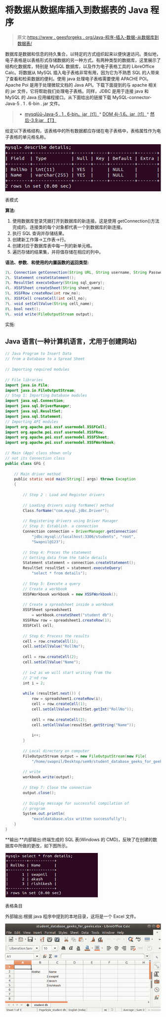 # 将数据从数据库插入到数据表的 Java 程序

> 原文:[https://www . geesforgeks . org/Java-程序-插入-数据-从数据库到数据表/](https://www.geeksforgeeks.org/java-program-to-insert-data-from-a-database-to-a-spread-sheet/)

数据库是数据和信息的持久集合，以特定的方式组织起来以便快速访问。类似地，电子表格是以表格形式存储数据的另一种方式。有两种类型的数据库，这里展示了结构化数据库，特别是 MySQL 数据库，以及作为电子表格工具的 LibreOffice Calc。将数据从 MySQL 插入电子表格非常有用，因为它为不熟悉 SQL 的人带来了查看和检索数据的便利。使用 java 处理电子表格需要使用 APACHE POI。Apache Poi 是用于处理微软文档的 Java API。下载下面提到的与 apache 相关的 jar 文件，它将帮助我们处理电子表格。同样，JDBC 是用于连接 java 和 MySQL 的 Java 应用编程接口。从下面给出的链接下载 MySQL-connector-Java-5 . 1 . 6-bin . jar 文件。

> *   [mysqlūū-Java-5 . 1 . 6-bin。jar〔t1〕](http://www.java2s.com/Code/JarDownload/mysql/mysql-connector-java-5.1.6-bin.jar.zip)*   [DOM 4j-1.6。jar〔t1〕](http://www.java2s.com/Code/JarDownload/dom4j/dom4j-1.6.jar.zip)*   [然后-3.9.jar 【T】](http://www.java2s.com/Code/JarDownload/poi/poi-3.9.jar.zip)

给定以下表格结构，该表格中的所有数据都应存储在电子表格中，表格属性作为电子表格的单元格名称。

![](img/dd9736f11fd1da339c63f27ef451ada4.png)

表模式

**算法:**

1.  使用数据库登录凭据打开到数据库的新连接。这是使用 getConnection()方法完成的。连接类的每个对象都代表一个到数据库的新连接。
2.  执行 SQL 查询并存储结果。
3.  创建新工作簿->工作表->行。
4.  创建对应于数据库表中每一列的新单元格。
5.  遍历存储的结果集，并将值存储在相应的列中。

**语法、参数**、**和使用的内置函数的返回类型:**

```java
1\. Connection getConnection(String URL, String username, String Password);
2\. Statement createStatement();
3\. ResultSet executeQuery(String sql_query);
4\. XSSFSheet createSheet(String sheet_name);
5\. XSSFRow createRow(int row_no);
6\. XSSFCell createCell(int cell_no);
7\. void setCellValue(String cell_name);
8\. bool next();
9\. void write(FileOutputStream output);
```

实施:

## Java 语言(一种计算机语言，尤用于创建网站)

```java
// Java Program to Insert Data
// from a Database to a Spread Sheet

// Importing required modules

// File libraries
import java.io.File;
import java.io.FileOutputStream;
// Step 1: Importing Database modules
import java.sql.Connection;
import java.sql.DriverManager;
import java.sql.ResultSet;
import java.sql.Statement;
// Importing API modules
import org.apache.poi.xssf.usermodel.XSSFCell;
import org.apache.poi.xssf.usermodel.XSSFRow;
import org.apache.poi.xssf.usermodel.XSSFSheet;
import org.apache.poi.xssf.usermodel.XSSFWorkbook;

// Main (App) class shown only
// not its Connection class
public class GFG {

    // Main driver method
    public static void main(String[] args) throws Exception
    {

        // Step 2 : Load and Register drivers

        // Loading drivers using forName() method
        Class.forName("com.mysql.jdbc.Driver");

        // Registering drivers using Driver Manager
        // Step 3: Establish. a connection
        Connection connection = DriverManager.getConnection(
            "jdbc:mysql://localhost:3306/students", "root",
            "Swapnil@123");

        // Step 4: Proces the statement
        // Getting data from the table details
        Statement statement = connection.createStatement();
        ResultSet resultSet = statement.executeQuery(
            "select * from details");

        // Step 5: Execute a query
        // Create a workbook
        XSSFWorkbook workbook = new XSSFWorkbook();

        // Create a spreadsheet inside a workbook
        XSSFSheet spreadsheet1
            = workbook.createSheet("student db");
        XSSFRow row = spreadsheet1.createRow(1);
        XSSFCell cell;

        // Step 6: Process the results
        cell = row.createCell(1);
        cell.setCellValue("RollNo");

        cell = row.createCell(2);
        cell.setCellValue("Name");

        // i=2 as we will start writing from the
        // 2'nd row
        int i = 2;

        while (resultSet.next()) {
            row = spreadsheet1.createRow(i);
            cell = row.createCell(1);
            cell.setCellValue(resultSet.getInt("RollNo"));

            cell = row.createCell(2);
            cell.setCellValue(resultSet.getString("Name"));

            i++;
        }

        // Local directory on computer
        FileOutputStream output = new FileOutputStream(new File(
            "/home/swapnil/Desktop/sem9/student_database_geeks_for_geeks.xlsx"));

        // write
        workbook.write(output);

        // Step 7: Close the connection
        output.close();

        // Display message for successful compilation of
        // program
        System.out.println(
            "exceldatabase.xlsx written successfully");
    }
}
```

**输出:**内部输出:终端生成的 SQL 表(Windows 的 CMD)，反映了在创建的数据库中所做的更改，如下图所示。

![](img/251d7f2322fc7ee8bbdac4c2debdff64.png)

表格条目

外部输出:根据 java 程序中提到的本地目录，这将是一个 Excel 文件。

![](img/fa2db68e34a01993363b640056da9637.png)
